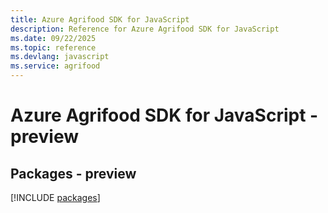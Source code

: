 ```yaml
---
title: Azure Agrifood SDK for JavaScript
description: Reference for Azure Agrifood SDK for JavaScript
ms.date: 09/22/2025
ms.topic: reference
ms.devlang: javascript
ms.service: agrifood
---
```

# Azure Agrifood SDK for JavaScript - preview
## Packages - preview
[!INCLUDE [packages](agrifood-index.md)]